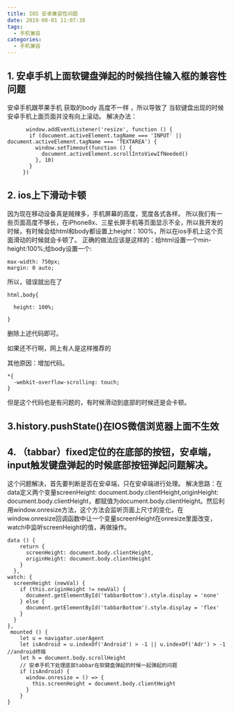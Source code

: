 ```yaml
---
title: IOS 安卓兼容性问题
date: 2019-08-01 11:07:38
tags: 
  - 手机兼容
categories: 
  - 手机兼容
---
```

## 1. 安卓手机上面软键盘弹起的时候挡住输入框的兼容性问题
 安卓手机跟苹果手机 获取的body 高度不一样 ，所以导致了 当软键盘出现的时候 安卓手机上面页面并没有向上滚动。
 解决办法：
 ```
       window.addEventListener('resize', function () {
        if (document.activeElement.tagName === 'INPUT' || document.activeElement.tagName === 'TEXTAREA') {
          window.setTimeout(function () {
            document.activeElement.scrollIntoViewIfNeeded()
          }, 10)
        }
      })
 ```
 <!--more-->
## 2. ios上下滑动卡顿
因为现在移动设备真是贼辣多，手机屏幕的高度，宽度各式各样。
所以我们有一些页面高度不够长，在iPhone8x、三星长屏手机等页面显示不全，所以我开发的时候，有时候会给html和body都设置上height：100%，所以在ios手机上这个页面滑动的时候就会卡顿了。
正确的做法应该是这样的：给html设置一个min-height:100%;给body设置一个:
```
max-width: 750px;
margin: 0 auto;
```
所以，错误就出在了
```
html,body{

  height: 100%;

}
```

删除上述代码即可。

如果还不行啊，网上有人是这样推荐的

其他原因：增加代码。
```
*{
  -webkit-overflow-scrolling: touch;
}
```
但是这个代码也是有问题的，有时候滑动到底部的时候还是会卡顿。
## 3.history.pushState()在IOS微信浏览器上面不生效
## 4. （tabbar）fixed定位的在底部的按钮，安卓端，input触发键盘弹起的时候底部按钮弹起问题解决。
这个问题解决，首先要判断是否在安卓端，只在安卓端进行处理。
解决思路：在data定义两个变量screenHeight: document.body.clientHeight,originHeight: document.body.clientHeight，都赋值为document.body.clientHeight。然后利用window.onresize方法，这个方法会监听页面上尺寸的变化，在window.onresize回调函数中让一个变量screenHeight在onresize里面改变，watch中监听screenHeight的值，再做操作。
```
data () {
    return {
      screenHeight: document.body.clientHeight,
      originHeight: document.body.clientHeight
    }
  },
watch: {
  screenHeight (newVal) {
    if (this.originHeight != newVal) {
      document.getElementById('tabbarBottom').style.display = 'none'
    } else {
      document.getElementById('tabbarBottom').style.display = 'flex'
    }
  }
},
 mounted () {
    let u = navigator.userAgent
    let isAndroid = u.indexOf('Android') > -1 || u.indexOf('Adr') > -1 //android终端
    let h = document.body.scrollHeight
    // 安卓手机下处理底部tabbar在软键盘弹起的时候一起弹起的问题
    if (isAndroid) {
      window.onresize = () => {
        this.screenHeight = document.body.clientHeight
      }
    }
}
```